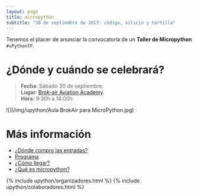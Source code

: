 ```yaml
---
layout: page
title: micropython
subtitle: "30 de septiembre de 2017: código, silicio y tortilla"
---
```


Tenemos el placer de anunciar la convocatoria de un **Taller de Micropython** `#uPythonTF`.

# ¿Dónde y cuándo se celebrará?

> **Fecha**: Sábado 30 de septiembre.  
> **Lugar**: [Brok-air Aviation Academy](mapa).  
> **Hora**: 9:30h a 14:00h

![](/img/upython/Aula BrokAir para MicroPython.jpg)

# Más información

- [¿Dónde compro las entradas?](entradas)
- [Programa](programa)
- [¿Cómo llegar?](mapa)
- [¿Qué es micropython?](micropython)

{% include upython/organizadores.html %}
{% include upython/colaboradores.html %}

